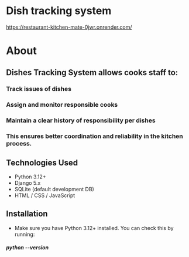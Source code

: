 # Dish tracking system
https://restaurant-kitchen-mate-0jwr.onrender.com/

# About

## Dishes Tracking System allows cooks staff to:

### Track issues of dishes

### Assign and monitor responsible cooks

### Maintain a clear history of responsibility per dishes

### This ensures better coordination and reliability in the kitchen process.

## Technologies Used

* Python 3.12+
* Django 5.x
* SQLite (default development DB)
* HTML / CSS / JavaScript

## Installation

* Make sure you have Python 3.12+ installed. You can check this by running:

##### python --version
